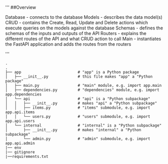 
'''
##Overview

Database - connects to the database
Models - describes the data model(s)
CRUD - contains the Create, Read, Update and Delete actions which execute queries on the models against the database
Schemas - defines the schemas of the inputs and outputs of the API
Routers - explains the different routes of the API and what CRUD action to call
Main - instantiates the FastAPI application and adds the routes from the routers


'''





```
.
.
├── app                         # "app" is a Python package
│   ├── __init__.py             # this file makes "app" a "Python package"
│   ├── main.py                 # "main" module, e.g. import app.main
│   ├── dependencies.py         # "dependencies" module, e.g. import app.dependencies
│   └── api                     # "api" is a "Python subpackage"
│   │   ├── __init__.py         # makes "api" a "Python subpackage"
│   │   ├── items.py            # "items" submodule, e.g. import app.api.items
│   │   └── users.py            # "users" submodule, e.g. import app.api.users
│   └── internal                # "internal" is a "Python subpackage"
│       ├── __init__.py         # makes "internal" a "Python subpackage"
│       └── admin.py            # "admin" submodule, e.g. import app.api.admin
|── env
|── gitignore
|──requirements.txt

```